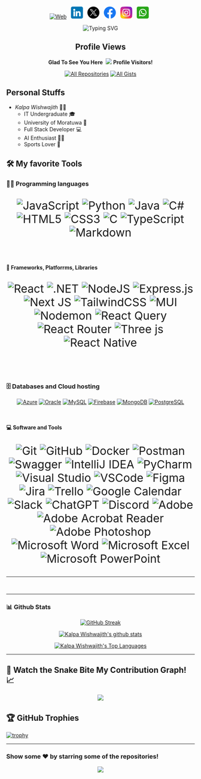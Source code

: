 <p align="center">
	<a href="mailto:kalpawishwajith.official@gmail.com" title="email"><img src="assests/gmail.png" alt="Web" width="40" height="40"></a> &nbsp;
	<a href="https://www.linkedin.com/in/kalpa-wishwajith/" title="LinkedIn" target="_blank"><img src="assets/linkedin.png" alt="LinkedIn" width="32" height="32"></a> &nbsp;
	<a href="https://x.com/Kalpa_2001?s=09" title="X" target="_blank" rel="noopener noreferrer"><img src="assets/x.png" alt="X" width="32" height="32"></a> &nbsp;
	<a href="https://www.facebook.com/kalpa.maxx.7?mibextid=ZbWKwL" title="Facebook" target="_blank" rel="noopener noreferrer"><img src="assets/facebook.png" alt="Facebook" width="32" height="32"></a> &nbsp;
	<a href="https://www.instagram.com/kalpa_wishwajith/" title="Instagram" target="_blank"><img src="assets/instagram.png" alt="Instagram" width="32" height="32"></a> &nbsp;
	<a href="https://api.whatsapp.com/send?phone=94774835055" title="WhatsApp" target="_blank"><img src="assets/whatsapp.png" alt="WhatsApp" width="32" height="32"></a> &nbsp;
</p>

<p align="center">
	<img src="https://readme-typing-svg.herokuapp.com?font=Martian+Mono&weight=600&size=48&pause=1000&color=FF69B4&center=true&vCenter=true&random=false&width=1500&height=200&lines=%F0%9F%91%A8%F0%9F%8F%BB%E2%80%8D%F0%9F%92%BB+Software+Engineer+Undergraduate+%F0%9F%8E%93;Passionate+%F0%9F%92%A1+Tech+Enthusiast;Always+Learning+New+Things+%F0%9F%93%9A%F0%9F%8C%9F;Passionate+%F0%9F%92%A1+Tech+Enthusiast;Love+%E2%9D%A4%EF%B8%8F+Coding+" alt="Typing SVG" />
</p>


<h2 align="center">Profile Views</h2>
<p align="center">
	<b>Glad To See You Here</b>&nbsp;
	<img src="https://profile-counter.glitch.me/KalpaWishwajith/count.svg">
	<b>Profile Visitors!</b>   
</p>

<p align="center">
  <a href="https://github.com/KalpaWishwajith?tab=repositories&sort=stargazers" target="_blank"><img alt="All Repositories" title="All Repositories" src="https://custom-icon-badges.herokuapp.com/badge/-All%20Repos-2962FF?style=for-the-badge&logoColor=white&logo=repo"/></a>
  <a href="https://gist.github.com/KalpaWishwajith" target="_blank"><img alt="All Gists" title="All Gists" src="https://custom-icon-badges.herokuapp.com/badge/-All%20Gists-2962FF?style=for-the-badge&logoColor=white&logo=gist"/></a>
</p>
<p align="center">
   

## Personal Stuffs

- *Kalpa Wishwajith* 👨‍🎓
  - IT Undergraduate 🎓
  - University of Moratuwa 🏫
  - Full Stack Developer 💻
  - AI Enthusiast 👨‍💻 
  - Sports Lover 🏏

## 🛠 My favorite Tools

### 👨‍💻 Programming languages

<div align="center" style="font-size: 30px;">

![JavaScript](https://img.shields.io/badge/javascript-%23323330.svg?style=for-the-badge&logo=javascript&logoColor=%23F7DF1E) 
![Python](https://img.shields.io/badge/python-3670A0?style=for-the-badge&logo=python&logoColor=ffdd54) 
![Java](https://img.shields.io/badge/java-%23ED8B00.svg?style=for-the-badge&logo=openjdk&logoColor=white) 
![C#](https://img.shields.io/badge/c%23-%23239120.svg?style=for-the-badge&logo=csharp&logoColor=white) 
![HTML5](https://img.shields.io/badge/html5-%23E34F26.svg?style=for-the-badge&logo=html5&logoColor=white)
![CSS3](https://img.shields.io/badge/css3-%231572B6.svg?style=for-the-badge&logo=css3&logoColor=white) 
![C](https://img.shields.io/badge/c-%2300599C.svg?style=for-the-badge&logo=c&logoColor=white) 
![TypeScript](https://img.shields.io/badge/typescript-%23007ACC.svg?style=for-the-badge&logo=typescript&logoColor=white) 
![Markdown](https://img.shields.io/badge/markdown-%23000000.svg?style=for-the-badge&logo=markdown&logoColor=white) 

</div>

<br/>

#### 🧰 Frameworks, Platforrms, Libraries

<div align="center" style="font-size: 30px;">

![React](https://img.shields.io/badge/react-%2320232a.svg?style=for-the-badge&logo=react&logoColor=%2361DAFB)
![.NET](https://img.shields.io/badge/.NET-512BD4?style=for-the-badge&logo=dotnet&logoColor=white)
![NodeJS](https://img.shields.io/badge/node.js-6DA55F?style=for-the-badge&logo=node.js&logoColor=white) 
![Express.js](https://img.shields.io/badge/express.js-%23404d59.svg?style=for-the-badge&logo=express&logoColor=%2361DAFB) 
![Next JS](https://img.shields.io/badge/Next-black?style=for-the-badge&logo=next.js&logoColor=white) 
![TailwindCSS](https://img.shields.io/badge/tailwindcss-%2338B2AC.svg?style=for-the-badge&logo=tailwind-css&logoColor=white) 
![MUI](https://img.shields.io/badge/MUI-%230081CB.svg?style=for-the-badge&logo=mui&logoColor=white) 
![Nodemon](https://img.shields.io/badge/NODEMON-%23323330.svg?style=for-the-badge&logo=nodemon&logoColor=%BBDEAD) 
![React Query](https://img.shields.io/badge/-React%20Query-FF4154?style=for-the-badge&logo=react%20query&logoColor=white) 
![React Router](https://img.shields.io/badge/React_Router-CA4245?style=for-the-badge&logo=react-router&logoColor=white)
![Three js](https://img.shields.io/badge/threejs-black?style=for-the-badge&logo=three.js&logoColor=white) 
![React Native](https://img.shields.io/badge/react_native-%2320232a.svg?style=for-the-badge&logo=react&logoColor=%2361DAFB) 

<br/>

</div>

### 🗄 Databases and Cloud hosting

<p align="center">
	<a href="#"><img alt="Azure" src="https://img.shields.io/badge/Microsoft%20Azure-%230072C6.svg?style=for-the-badge&logo=microsoft-azure"></a>
	<a href="#"><img alt="Oracle" src="https://img.shields.io/badge/Oracle-F80000?style=for-the-badge&logo=oracle&logoColor=white"></a>
	<a href="#"><img alt="MySQL" src="https://img.shields.io/badge/mysql-%2300f.svg?style=for-the-badge&logo=mysql&logoColor=white"></a>
	<a href="#"><img alt="Firebase" src="https://img.shields.io/badge/firebase-%23039BE5.svg?style=for-the-badge&logo=firebase"></a>
	<a href="#"><img alt="MongoDB" src="https://img.shields.io/badge/mongodb-%2347A248.svg?style=for-the-badge&logo=mongodb&logoColor=white"></a>
	<a href="#"><img alt="PostgreSQL" src="https://img.shields.io/badge/postgreSQL-%23316192.svg?style=for-the-badge&logo=postgresql&logoColor=white"></a>
</p>

<br/>

#### 💻 Software and Tools

<div align="center" style="font-size: 30px;">

![Git](https://img.shields.io/badge/git-%23F05033.svg?style=for-the-badge&logo=git&logoColor=white) 
![GitHub](https://img.shields.io/badge/github-%23121011.svg?style=for-the-badge&logo=github&logoColor=white)
![Docker](https://img.shields.io/badge/docker-%230db7ed.svg?style=for-the-badge&logo=docker&logoColor=white)
![Postman](https://img.shields.io/badge/postman-%23FF6C37.svg?style=for-the-badge&logo=postman&logoColor=white)
![Swagger](https://img.shields.io/badge/swagger-%2385EA2D.svg?style=for-the-badge&logo=swagger&logoColor=black)
![IntelliJ IDEA](https://img.shields.io/badge/IntelliJIDEA-%23000000.svg?style=for-the-badge&logo=intellij-idea&logoColor=white)
![PyCharm](https://img.shields.io/badge/pycharm-%23000000.svg?style=for-the-badge&logo=pycharm&logoColor=white)
![Visual Studio](https://img.shields.io/badge/Visual%20Studio-5C2D91.svg?style=for-the-badge&logo=visual-studio&logoColor=white)
![VSCode](https://img.shields.io/badge/Visual%20Studio%20Code-0078d7.svg?style=for-the-badge&logo=visual-studio-code&logoColor=white)
![Figma](https://img.shields.io/badge/figma-%23F24E1E.svg?style=for-the-badge&logo=figma&logoColor=white) 
![Jira](https://img.shields.io/badge/jira-%230A0FFF.svg?style=for-the-badge&logo=jira&logoColor=white)
![Trello](https://img.shields.io/badge/trello-%23026AA7.svg?style=for-the-badge&logo=trello&logoColor=white)
![Google Calendar](https://img.shields.io/badge/Google%20Calendar-4285F4?style=for-the-badge&logo=google-calendar&logoColor=white)
![Slack](https://img.shields.io/badge/slack-%234A154B.svg?style=for-the-badge&logo=slack&logoColor=white)
![ChatGPT](https://img.shields.io/badge/ChatGPT-00A67E?style=for-the-badge&logo=openai&logoColor=white)
![Discord](https://img.shields.io/badge/discord-%235865F2.svg?style=for-the-badge&logo=discord&logoColor=white)
![Adobe](https://img.shields.io/badge/adobe-%23FF0000.svg?style=for-the-badge&logo=adobe&logoColor=white) 
![Adobe Acrobat Reader](https://img.shields.io/badge/Adobe%20Acrobat%20Reader-EC1C24.svg?style=for-the-badge&logo=Adobe%20Acrobat%20Reader&logoColor=white) 
![Adobe Photoshop](https://img.shields.io/badge/adobe%20photoshop-%2331A8FF.svg?style=for-the-badge&logo=adobe%20photoshop&logoColor=white) 
![Microsoft Word](https://img.shields.io/badge/Microsoft_Word-2B579A?style=for-the-badge&logo=microsoft-word&logoColor=white)
![Microsoft Excel](https://img.shields.io/badge/Microsoft_Excel-217346?style=for-the-badge&logo=microsoft-excel&logoColor=white)
![Microsoft PowerPoint](https://img.shields.io/badge/Microsoft_PowerPoint-B7472A?style=for-the-badge&logo=microsoft-powerpoint&logoColor=white)

</div>

<hr>
<br/>

---

### 📊 Github Stats

<p align="center">
	<a href="#"><img alt="GitHub Streak" src="http://github-readme-streak-stats.herokuapp.com?user=KalpaWishwajith&theme=dark&hide_border=true&date_format=j%20M%5B%20Y%5D&stroke=0000&background=060A0CD0"/></a>
</p>
<p align="center">
	<a href="#"><img alt="Kalpa Wishwajith's github stats" src="https://github-readme-stats.vercel.app/api?username=KalpaWishwajith&show_icons=true&count_private=true&theme=dark&hide_border=true&bg_color=0D1117" /></a>
</p>
<p align="center">
	<a href="#"><img alt="Kalpa Wishwajith's Top Languages" src="https://github-readme-stats.vercel.app/api/top-langs/?username=KalpaWishwajith&langs_count=8&count_private=true&layout=compact&theme=dark&hide_border=true&bg_color=0D1117"/></a>
</p>

---
## 🐍 Watch the Snake Bite My Contribution Graph! 📈
<p align="center">
    <img src="https://github.com/KalpaWishwajith/KalpaWishwajith/blob/output/dist/github-contribution-grid-snake-dark.svg">
</p>

## 🏆 GitHub Trophies
[![trophy](https://github-profile-trophy.vercel.app/?username=KalpaWishwajith)](https://github.com/ryo-ma/github-profile-trophy)



---

### Show some ❤ by starring some of the repositories!

<div align="center">

</div>

<div align="center">
	<img src="assests/BottomGifs.gif">
</div>
